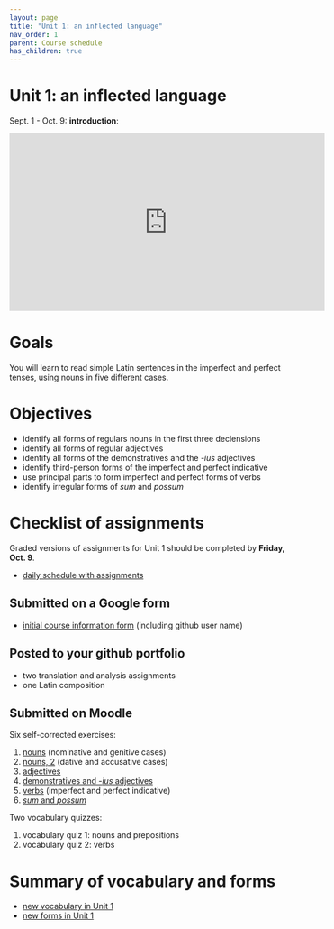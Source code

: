 ```yaml
---
layout: page
title: "Unit 1: an inflected language"
nav_order: 1
parent: Course schedule
has_children: true
---
```


# Unit 1: an inflected language


Sept. 1 - Oct. 9: **introduction**:  

<iframe width="560" height="315" src="https://www.youtube.com/embed/9acBnUywdIU" frameborder="0" allow="accelerometer; autoplay; encrypted-media; gyroscope; picture-in-picture" allowfullscreen></iframe>

# Goals

You will learn to read simple Latin sentences in the imperfect and perfect tenses, using nouns in five different cases.

# Objectives

- identify all forms of regulars nouns in the first three declensions
- identify all forms of regular adjectives
- identify all forms of the demonstratives and the *-ius* adjectives
- identify third-person forms of the imperfect and perfect indicative
- use principal parts to form imperfect and perfect forms of verbs
- identify irregular forms of *sum* and *possum*


# Checklist of assignments

Graded versions of assignments for Unit 1 should be completed by **Friday, Oct. 9**.

- [daily schedule with assignments](./schedule/)


## Submitted on a Google form

- [initial course information form](https://docs.google.com/forms/d/e/1FAIpQLSdWIzktfhJWRiUlnl-VmZl5w-f0JUOXXI-2JSfH85LxAHiHXA/viewform) (including github user name)


## Posted to your github portfolio

- two translation and analysis assignments
- one Latin composition

## Submitted on Moodle

Six self-corrected exercises:

1. [nouns](../../assignments/nouns/exercise/) (nominative and genitive cases)
2. [nouns, 2](../../assignments/nouns2/exercise/)  (dative and accusative cases)
3. [adjectives](../../assignments/adjectives/exercise/)
4. [demonstratives and -*ius* adjectives](../../assignments/demonstratives/exercise/)
5. [verbs](../../assignments/imperfect/exercise/) (imperfect and perfect indicative)
6. [*sum* and *possum*](../../assignments/possum/exercise/)

Two vocabulary quizzes:

1. vocabulary quiz 1: nouns and prepositions
2. vocabulary quiz 2: verbs

# Summary of vocabulary and forms


- [new vocabulary in Unit 1](./vocab/)
- [new forms in Unit 1](./forms/)
